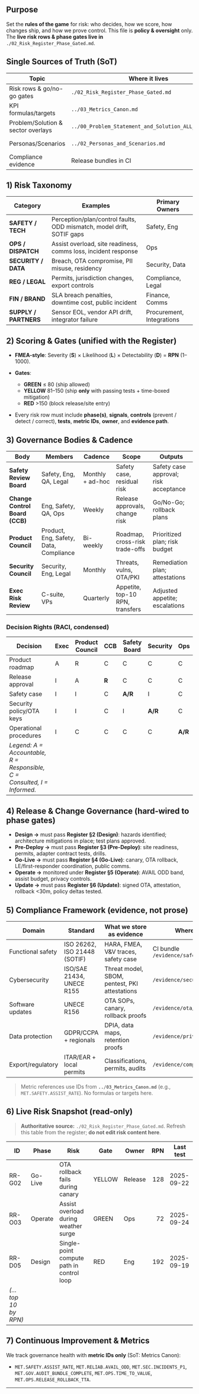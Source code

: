 ## Purpose

Set the **rules of the game** for risk: who decides, how we score, how changes ship, and how we prove control. This file is **policy & oversight** only. The **live risk rows & phase gates live in** `./02_Risk_Register_Phase_Gated.md`.

## Single Sources of Truth (SoT)

| Topic                              | Where it lives                                        | What this file references                 |
| ---------------------------------- | ----------------------------------------------------- | ----------------------------------------- |
| Risk rows & go/no-go gates         | `./02_Risk_Register_Phase_Gated.md`                   | Section 6 (snapshot only)                 |
| KPI formulas/targets               | `../03_Metrics_Canon.md`                              | Metric IDs (e.g., MET.SAFETY.ASSIST_RATE) |
| Problem/Solution & sector overlays | `../00_Problem_Statement_and_Solution_ALL_SECTORS.md` | Links only                                |
| Personas/Scenarios                 | `../02_Personas_and_Scenarios.md`                     | Scenario IDs & personas only              |
| Compliance evidence                | Release bundles in CI                                 | References and checks only                |

## 1) Risk Taxonomy

| Category              | Examples                                                              | Primary Owners            |
| --------------------- | --------------------------------------------------------------------- | ------------------------- |
| **SAFETY / TECH**     | Perception/plan/control faults, ODD mismatch, model drift, SOTIF gaps | Safety, Eng               |
| **OPS / DISPATCH**    | Assist overload, site readiness, comms loss, incident response        | Ops                       |
| **SECURITY / DATA**   | Breach, OTA compromise, PII misuse, residency                         | Security, Data            |
| **REG / LEGAL**       | Permits, jurisdiction changes, export controls                        | Compliance, Legal         |
| **FIN / BRAND**       | SLA breach penalties, downtime cost, public incident                  | Finance, Comms            |
| **SUPPLY / PARTNERS** | Sensor EOL, vendor API drift, integrator failure                      | Procurement, Integrations |

## 2) Scoring & Gates (unified with the Register)

* **FMEA-style**: Severity (**S**) × Likelihood (**L**) × Detectability (**D**) = **RPN** (1–1000).
* **Gates**:

  * **GREEN** ≤ 80 (ship allowed)
  * **YELLOW** 81–150 (ship **only** with passing tests + time-boxed mitigation)
  * **RED** >150 (block release/site entry)
* Every risk row must include **phase(s)**, **signals**, **controls** (prevent / detect / correct), **tests**, **metric IDs**, **owner**, and **evidence path**.

## 3) Governance Bodies & Cadence

| Body                           | Members                                | Cadence          | Scope                           | Outputs                               |
| ------------------------------ | -------------------------------------- | ---------------- | ------------------------------- | ------------------------------------- |
| **Safety Review Board**        | Safety, Eng, QA, Legal                 | Monthly + ad-hoc | Safety case, residual risk      | Safety case approval; risk acceptance |
| **Change Control Board (CCB)** | Eng, Safety, QA, Ops                   | Weekly           | Release approvals, change risk  | Go/No-Go; rollback plans              |
| **Product Council**            | Product, Eng, Safety, Data, Compliance | Bi-weekly        | Roadmap, cross-risk trade-offs  | Prioritized plan; risk budget         |
| **Security Council**           | Security, Eng, Legal                   | Monthly          | Threats, vulns, OTA/PKI         | Remediation plan; attestations        |
| **Exec Risk Review**           | C-suite, VPs                           | Quarterly        | Appetite, top-10 RPN, transfers | Adjusted appetite; escalations        |

### Decision Rights (RACI, condensed)

| Decision                                                                 | Exec | Product Council | CCB   | Safety Board | Security | Ops     |
| ------------------------------------------------------------------------ | ---- | --------------- | ----- | ------------ | -------- | ------- |
| Product roadmap                                                          | A    | R               | C     | C            | C        | C       |
| Release approval                                                         | I    | A               | **R** | C            | C        | C       |
| Safety case                                                              | I    | I               | C     | **A/R**      | I        | C       |
| Security policy/OTA keys                                                 | I    | I               | C     | I            | **A/R**  | C       |
| Operational procedures                                                   | I    | C               | C     | C            | C        | **A/R** |
| *Legend: A = Accountable, R = Responsible, C = Consulted, I = Informed.* |      |                 |       |              |          |         |

## 4) Release & Change Governance (hard-wired to phase gates)

* **Design →** must pass **Register §2 (Design)**: hazards identified; architecture mitigations in place; test plans approved.
* **Pre-Deploy →** must pass **Register §3 (Pre-Deploy)**: site readiness, permits, adapter contract tests, drills.
* **Go-Live →** must pass **Register §4 (Go-Live)**: canary, OTA rollback, LE/first-responder coordination, public comms.
* **Operate →** monitored under **Register §5 (Operate)**: AVAIL ODD band, assist budget, privacy controls.
* **Update →** must pass **Register §6 (Update)**: signed OTA, attestation, rollback <30m, policy deltas tested.

## 5) Compliance Framework (evidence, not prose)

| Domain            | Standard                     | What we store as evidence                     | Where                         |
| ----------------- | ---------------------------- | --------------------------------------------- | ----------------------------- |
| Functional safety | ISO 26262, ISO 21448 (SOTIF) | HARA, FMEA, V&V traces, safety case           | CI bundle `/evidence/safety/` |
| Cybersecurity     | ISO/SAE 21434, UNECE R155    | Threat model, SBOM, pentest, PKI attestations | `/evidence/security/`         |
| Software updates  | UNECE R156                   | OTA SOPs, canary, rollback proofs             | `/evidence/ota/`              |
| Data protection   | GDPR/CCPA + regionals        | DPIA, data maps, retention proofs             | `/evidence/privacy/`          |
| Export/regulatory | ITAR/EAR + local permits     | Classifications, permits, audits              | `/evidence/compliance/`       |

> Metric references use IDs from **`../03_Metrics_Canon.md`** (e.g., `MET.SAFETY.ASSIST_RATE`). No formulas or targets here.

## 6) Live Risk Snapshot (read-only)

> **Authoritative source:** `./02_Risk_Register_Phase_Gated.md`. Refresh this table from the register; **do not edit risk content here**.

| ID                 | Phase   | Risk                                      | Gate   | Owner   | RPN | Last test  |
| ------------------ | ------- | ----------------------------------------- | ------ | ------- | --: | ---------- |
| RR-G02             | Go-Live | OTA rollback fails during canary          | YELLOW | Release | 128 | 2025-09-22 |
| RR-O03             | Operate | Assist overload during weather surge      | GREEN  | Ops     |  72 | 2025-09-24 |
| RR-D05             | Design  | Single-point compute path in control loop | RED    | Eng     | 192 | 2025-09-19 |
| *(…top 10 by RPN)* |         |                                           |        |         |     |            |

## 7) Continuous Improvement & Metrics

We track governance health with **metric IDs only** (SoT: Metrics Canon):

* `MET.SAFETY.ASSIST_RATE`, `MET.RELIAB.AVAIL_ODD`, `MET.SEC.INCIDENTS_P1`, `MET.GOV.AUDIT_BUNDLE_COMPLETE`, `MET.OPS.TIME_TO_VALUE`, `MET.OPS.RELEASE_ROLLBACK_TTA`.

---